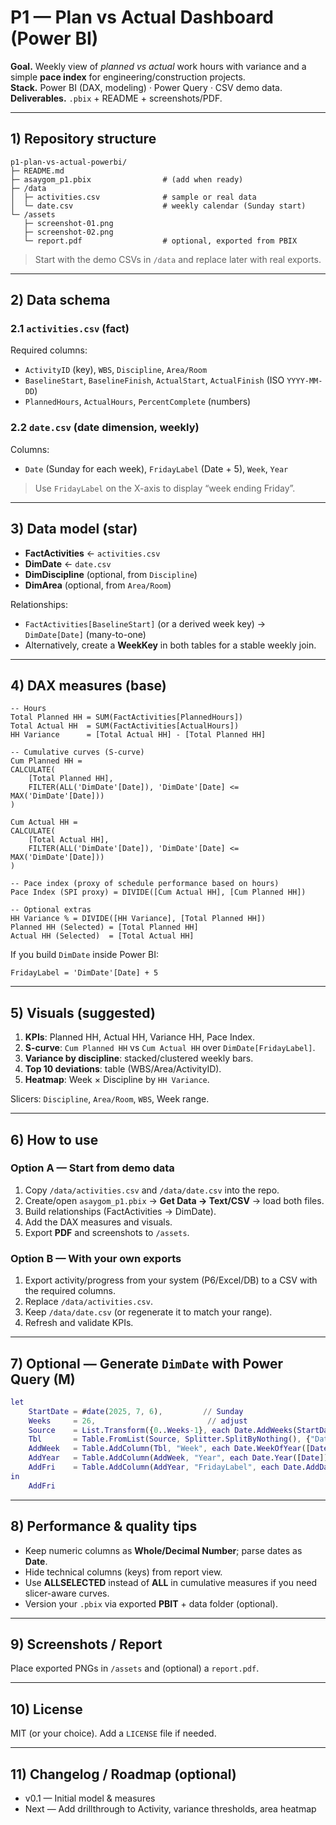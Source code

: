 # P1 — Plan vs Actual Dashboard (Power BI)

**Goal.** Weekly view of *planned vs actual* work hours with variance and a simple **pace index** for engineering/construction projects.  
**Stack.** Power BI (DAX, modeling) · Power Query · CSV demo data.  
**Deliverables.** `.pbix` + README + screenshots/PDF.

---

## 1) Repository structure
```
p1-plan-vs-actual-powerbi/
├─ README.md
├─ asaygom_p1.pbix                # (add when ready)
├─ /data
│  ├─ activities.csv              # sample or real data
│  └─ date.csv                    # weekly calendar (Sunday start)
└─ /assets
   ├─ screenshot-01.png
   ├─ screenshot-02.png
   └─ report.pdf                  # optional, exported from PBIX
```
> Start with the demo CSVs in `/data` and replace later with real exports.

---

## 2) Data schema

### 2.1 `activities.csv` (fact)
Required columns:
- `ActivityID` (key), `WBS`, `Discipline`, `Area/Room`  
- `BaselineStart`, `BaselineFinish`, `ActualStart`, `ActualFinish` (ISO `YYYY-MM-DD`)  
- `PlannedHours`, `ActualHours`, `PercentComplete` (numbers)

### 2.2 `date.csv` (date dimension, weekly)
Columns:
- `Date` (Sunday for each week), `FridayLabel` (Date + 5), `Week`, `Year`

> Use `FridayLabel` on the X-axis to display “week ending Friday”.

---

## 3) Data model (star)
- **FactActivities** ← `activities.csv`  
- **DimDate** ← `date.csv`  
- **DimDiscipline** (optional, from `Discipline`)  
- **DimArea** (optional, from `Area/Room`)

Relationships:
- `FactActivities[BaselineStart]` (or a derived week key) → `DimDate[Date]` (many-to-one)  
- Alternatively, create a **WeekKey** in both tables for a stable weekly join.

---

## 4) DAX measures (base)
```DAX
-- Hours
Total Planned HH = SUM(FactActivities[PlannedHours])
Total Actual HH  = SUM(FactActivities[ActualHours])
HH Variance      = [Total Actual HH] - [Total Planned HH]

-- Cumulative curves (S-curve)
Cum Planned HH =
CALCULATE(
    [Total Planned HH],
    FILTER(ALL('DimDate'[Date]), 'DimDate'[Date] <= MAX('DimDate'[Date]))
)

Cum Actual HH =
CALCULATE(
    [Total Actual HH],
    FILTER(ALL('DimDate'[Date]), 'DimDate'[Date] <= MAX('DimDate'[Date]))
)

-- Pace index (proxy of schedule performance based on hours)
Pace Index (SPI proxy) = DIVIDE([Cum Actual HH], [Cum Planned HH])

-- Optional extras
HH Variance % = DIVIDE([HH Variance], [Total Planned HH])
Planned HH (Selected) = [Total Planned HH]
Actual HH (Selected)  = [Total Actual HH]
```

If you build `DimDate` inside Power BI:
```DAX
FridayLabel = 'DimDate'[Date] + 5
```

---

## 5) Visuals (suggested)
1. **KPIs**: Planned HH, Actual HH, Variance HH, Pace Index.  
2. **S-curve**: `Cum Planned HH` vs `Cum Actual HH` over `DimDate[FridayLabel]`.  
3. **Variance by discipline**: stacked/clustered weekly bars.  
4. **Top 10 deviations**: table (WBS/Area/ActivityID).  
5. **Heatmap**: Week × Discipline by `HH Variance`.

Slicers: `Discipline`, `Area/Room`, `WBS`, Week range.

---

## 6) How to use

### Option A — Start from demo data
1. Copy `/data/activities.csv` and `/data/date.csv` into the repo.  
2. Create/open `asaygom_p1.pbix` → **Get Data → Text/CSV** → load both files.  
3. Build relationships (FactActivities → DimDate).  
4. Add the DAX measures and visuals.  
5. Export **PDF** and screenshots to `/assets`.

### Option B — With your own exports
1. Export activity/progress from your system (P6/Excel/DB) to a CSV with the required columns.  
2. Replace `/data/activities.csv`.  
3. Keep `/data/date.csv` (or regenerate it to match your range).  
4. Refresh and validate KPIs.

---

## 7) Optional — Generate `DimDate` with Power Query (M)
```m
let
    StartDate = #date(2025, 7, 6),         // Sunday
    Weeks     = 26,                         // adjust
    Source    = List.Transform({0..Weeks-1}, each Date.AddWeeks(StartDate, _)),
    Tbl       = Table.FromList(Source, Splitter.SplitByNothing(), {"Date"}),
    AddWeek   = Table.AddColumn(Tbl, "Week", each Date.WeekOfYear([Date], Day.Sunday)),
    AddYear   = Table.AddColumn(AddWeek, "Year", each Date.Year([Date])),
    AddFri    = Table.AddColumn(AddYear, "FridayLabel", each Date.AddDays([Date], 5))
in
    AddFri
```

---

## 8) Performance & quality tips
- Keep numeric columns as **Whole/Decimal Number**; parse dates as **Date**.  
- Hide technical columns (keys) from report view.  
- Use **ALLSELECTED** instead of **ALL** in cumulative measures if you need slicer-aware curves.  
- Version your `.pbix` via exported **PBIT** + data folder (optional).

---

## 9) Screenshots / Report
Place exported PNGs in `/assets` and (optional) a `report.pdf`.

---

## 10) License
MIT (or your choice). Add a `LICENSE` file if needed.

---

## 11) Changelog / Roadmap (optional)
- v0.1 — Initial model & measures  
- Next — Add drillthrough to Activity, variance thresholds, area heatmap
